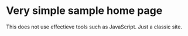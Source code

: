 # Very simple sample home page

This does not use effectieve tools such as JavaScript. Just a classic site.
